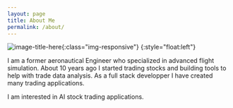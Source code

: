 ```yaml
---
layout: page
title: About Me
permalink: /about/
---
```

![image-title-here](https://sylvaint.dev/images/sth.jpeg){:class="img-responsive"} {:style="float:left"}

I am a former aeronautical Engineer who specialized in advanced flight simulation.
About 10 years ago I started trading stocks and building tools to help with trade data analysis.
As a full stack developper I have created many trading applications.

I am interested in AI stock trading applications.

